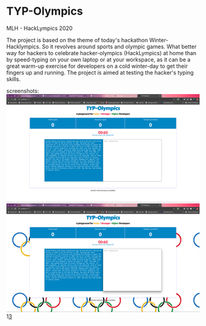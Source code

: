 # TYP-Olympics
 
MLH - HackLympics 2020

The project is based on the theme of today's hackathon Winter-Hacklympics. So it revolves around sports and olympic games. What better way for hackers to celebrate hacker-olympics (HackLympics) at home than by speed-typing on your own laptop or at your workspace, as it can be a great warm-up exercise for developers on a cold winter-day to get their fingers up and running. The project is aimed at testing the hacker's typing skills.

screenshots:
![1](https://github.com/lopeselio/TYP-Olympics/blob/main/1.png)
![2](https://github.com/lopeselio/TYP-Olympics/blob/main/2.png)
1[3](https://github.com/lopeselio/TYP-Olympics/blob/main/3.png)
